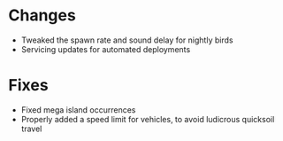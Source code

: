 # Changes

- Tweaked the spawn rate and sound delay for nightly birds
- Servicing updates for automated deployments

# Fixes

- Fixed mega island occurrences
- Properly added a speed limit for vehicles, to avoid ludicrous quicksoil travel